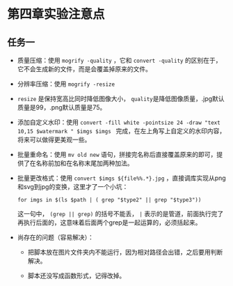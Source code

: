 # 第四章实验注意点

## 任务一

- 质量压缩：使用 ```mogrify -quality``` ，它和 ```convert -quality``` 的区别在于，它不会生成新的文件，而是会覆盖掉原来的文件。

- 分辨率压缩：使用 ```mogrify -resize``` 

- ```resize``` 是保持宽高比同时降低图像大小， ```quality```是降低图像质量，.jpg默认质量是99，.png默认质量是75。

- 添加自定义水印：使用 ```convert -fill white -pointsize 24 -draw "text 10,15 $watermark " $imgs $imgs ``` 完成，在左上角写上自定义的水印内容，将来可以做得更美观一些。

- 批量重命名：使用 ```mv old new``` 语句，拼接完名称后直接覆盖原来的即可，提供了在名称前加和在名称末尾加两种加法。

- 批量更改格式：使用 ```convert $imgs ${file%%.*}.jpg``` ，直接调库实现从png和svg到jpg的变换，这里才了一个小坑：

    ```for imgs in $(ls $path | ( grep "$type2" || grep "$type3"))```

    这一句中， ```(grep || grep)``` 的括号不能丢， ```|``` 表示的是管道，前面执行完了再执行后面的，这意味着后面两个grep是一起运算的，必须括起来。

- 尚存在的问题（容易解决）：

    - 把脚本放在图片文件夹内不能运行，因为相对路径会出错，之后要用判断解决。

    - 脚本还没写成函数形式，记得改掉。